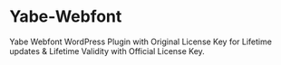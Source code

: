 # Yabe-Webfont
Yabe Webfont WordPress Plugin with Original License Key for Lifetime updates &amp; Lifetime Validity with Official License Key.

